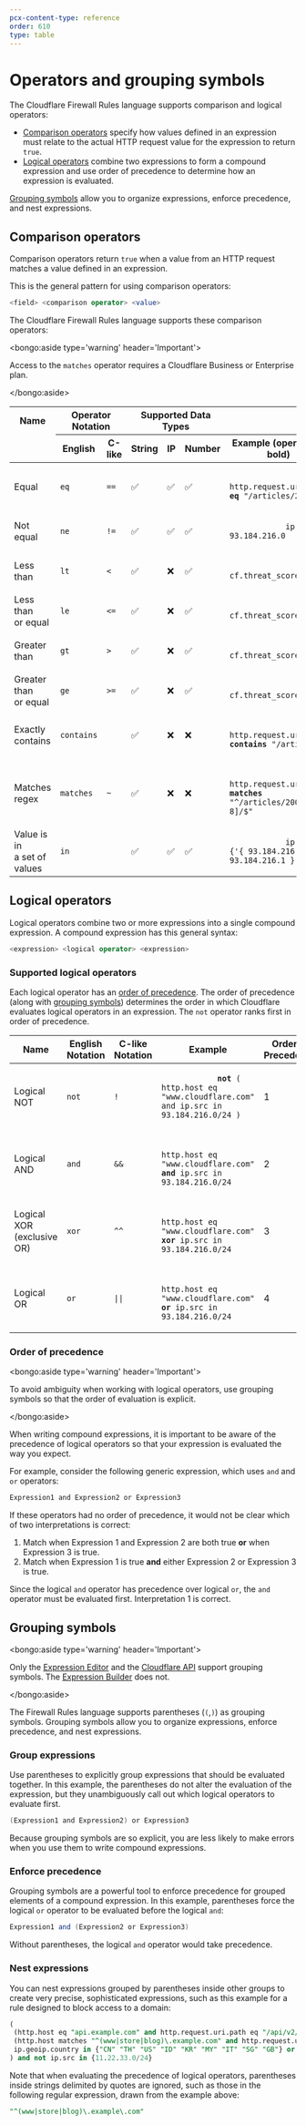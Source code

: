 ```yaml
---
pcx-content-type: reference
order: 610
type: table
---
```


# Operators and grouping symbols

The Cloudflare Firewall Rules language supports comparison and logical operators:

- [Comparison operators](#comparison-operators) specify how values defined in an expression must relate to the actual HTTP request value for the expression to return `true`.
- [Logical operators](#logical-operators) combine two expressions to form a compound expression and use order of precedence to determine how an expression is evaluated.

[Grouping symbols](/cf-firewall-language/operators/#grouping-symbols) allow you to organize expressions, enforce precedence, and nest expressions.

## Comparison operators

Comparison operators return `true` when a value from an HTTP request matches a value defined in an expression.

This is the general pattern for using comparison operators:

```sql
<field> <comparison operator> <value>
```

The Cloudflare Firewall Rules language supports these comparison operators:

<bongo:aside type='warning' header='Important'>

Access to the `matches` operator requires a Cloudflare Business or Enterprise plan.

</bongo:aside>

<TableWrap style="width:100%">
  <table style="width:100%">
    <thead>
      <tr>
        <th>Name</th>
        <th colspan="2" style="text-align:center">
          Operator Notation
        </th>
        <th colspan="3" style="text-align:center">
          Supported Data Types
        </th>
        <th></th>
      </tr>
      <tr>
        <td></td>
        <th>English</th>
        <th>C-like</th>
        <th>String</th>
        <th>IP</th>
        <th>Number</th>
        <th>Example (operator in bold)</th>
      </tr>
    </thead>
    <tbody>
      <tr>
        <td>Equal</td>
        <td>
          <code class="InlineCode">eq</code>
        </td>
        <td>
          <code class="InlineCode">==</code>
        </td>
        <td>&#x2705;</td>
        <td>&#x2705;</td>
        <td>&#x2705;</td>
        <td>
          <code class="InlineCode">
            http.request.uri.path <strong>eq</strong> "/articles/2008/"
          </code>
        </td>
      </tr>
      <tr>
        <td>Not equal</td>
        <td>
          <code class="InlineCode">ne</code>
        </td>
        <td>
          <code class="InlineCode">!=</code>
        </td>
        <td>&#x2705;</td>
        <td>&#x2705;</td>
        <td>&#x2705;</td>
        <td>
          <code class="InlineCode">
            ip.src <strong>ne</strong> 93.184.216.0
          </code>
        </td>
      </tr>
      <tr>
        <td>Less than</td>
        <td>
          <code class="InlineCode">lt</code>
        </td>
        <td>
          <code class="InlineCode">&lt;</code>
        </td>
        <td>&#x2705;</td>
        <td>&#10060;</td>
        <td>&#x2705;</td>
        <td>
          <code class="InlineCode">
            cf.threat_score <strong>lt</strong> 10
          </code>
        </td>
      </tr>
      <tr>
        <td>
          Less than
          <br />
          or equal
        </td>
        <td>
          <code class="InlineCode">le</code>
        </td>
        <td>
          <code class="InlineCode">&lt;=</code>
        </td>
        <td>&#x2705;</td>
        <td>&#10060;</td>
        <td>&#x2705;</td>
        <td>
          <code class="InlineCode">
            cf.threat_score <strong>le</strong> 20
          </code>
        </td>
      </tr>
      <tr>
        <td>Greater than</td>
        <td>
          <code class="InlineCode">gt</code>
        </td>
        <td>
          <code class="InlineCode">></code>
        </td>
        <td>&#x2705;</td>
        <td>&#10060;</td>
        <td>&#x2705;</td>
        <td>
          <code class="InlineCode">
            cf.threat_score <strong>gt</strong> 25
          </code>
        </td>
      </tr>
      <tr>
        <td>
          Greater than
          <br />
          or equal
        </td>
        <td>
          <code class="InlineCode">ge</code>
        </td>
        <td>
          <code class="InlineCode">&gt;=</code>
        </td>
        <td>&#x2705;</td>
        <td>&#10060;</td>
        <td>&#x2705;</td>
        <td>
          <code class="InlineCode">
            cf.threat_score <strong>ge</strong> 60
          </code>
        </td>
      </tr>
      <tr>
        <td>
          Exactly
          <br />
          contains
        </td>
        <td>
          <code class="InlineCode">contains</code>
        </td>
        <td></td>
        <td>&#x2705;</td>
        <td>&#10060;</td>
        <td>&#10060;</td>
        <td>
          <code class="InlineCode">
            http.request.uri.path <strong>contains</strong> "/articles/"
          </code>
        </td>
      </tr>
      <tr>
        <td>
          Matches
          <br />
          regex
        </td>
        <td>
          <code class="InlineCode">matches</code>
        </td>
        <td>
          <code class="InlineCode">~</code>
        </td>
        <td>&#x2705;</td>
        <td>&#10060;</td>
        <td>&#10060;</td>
        <td>
          <code class="InlineCode">
            http.request.uri.path <strong>matches</strong> "^/articles/200[7-8]/$"
          </code>
        </td>
      </tr>
      <tr>
        <td>
          Value is in <br />a set of values
        </td>
        <td>
          <code class="InlineCode">in</code>
        </td>
        <td></td>
        <td>&#x2705;</td>
        <td>&#x2705;</td>
        <td>&#x2705;</td>
        <td>
          <code class="InlineCode">
            ip.src <strong>in</strong> {'{ 93.184.216.0 93.184.216.1 }'}
          </code>
        </td>
      </tr>
    </tbody>
  </table>
</TableWrap>

## Logical operators

Logical operators combine two or more expressions into a single compound expression. A compound expression has this general syntax:

```sql
<expression> <logical operator> <expression>
```

### Supported logical operators

Each logical operator has an [order of precedence](#order-of-precedence). The order of precedence (along with [grouping symbols](#grouping-symbols)) determines the order in which Cloudflare evaluates logical operators in an expression. The `not` operator ranks first in order of precedence.

<TableWrap>
  <table style="width:100%">
    <thead>
      <tr>
        <th>Name</th>
        <th>
          English
          <br />
          Notation
        </th>
        <th>
          C-like
          <br />
          Notation
        </th>
        <th>Example</th>
        <th>Order of Precedence</th>
      </tr>
    </thead>
    <tbody>
      <tr>
        <td>Logical NOT</td>
        <td>
          <code class="InlineCode">not</code>
        </td>
        <td>
          <code class="InlineCode">!</code>
        </td>
        <td>
          <code class="InlineCode">
            <strong>not</strong> ( http.host eq "www.cloudflare.com" and ip.src in 93.184.216.0/24 )
          </code>
        </td>
        <td>1</td>
      </tr>
      <tr>
        <td>Logical AND</td>
        <td>
          <code class="InlineCode">and</code>
        </td>
        <td>
          <code class="InlineCode">&amp;&amp;</code>
        </td>
        <td>
          <code class="InlineCode">
            http.host eq "www.cloudflare.com" <strong>and</strong> ip.src in 93.184.216.0/24
          </code>
        </td>
        <td>2</td>
      </tr>
      <tr>
        <td>
          Logical XOR
          <br />
          (exclusive OR)
        </td>
        <td>
          <code class="InlineCode">xor</code>
        </td>
        <td>
          <code class="InlineCode">^^</code>
        </td>
        <td>
          <code class="InlineCode">
            http.host eq "www.cloudflare.com" <strong>xor</strong> ip.src in 93.184.216.0/24
          </code>
        </td>
        <td>3</td>
      </tr>
      <tr>
        <td>Logical OR</td>
        <td>
          <code class="InlineCode">or</code>
        </td>
        <td>
          <code class="InlineCode">||</code>
        </td>
        <td>
          <code class="InlineCode">
            http.host eq "www.cloudflare.com" <strong>or</strong> ip.src in 93.184.216.0/24
          </code>
        </td>
        <td>4</td>
      </tr>
    </tbody>
  </table>
</TableWrap>

### Order of precedence

<bongo:aside type='warning' header='Important'>

To avoid ambiguity when working with logical operators, use grouping symbols so that the order of evaluation is explicit.

</bongo:aside>

When writing compound expressions, it is important to be aware of the precedence of logical operators so that your expression is evaluated the way you expect.

For example, consider the following generic expression, which uses `and` and `or` operators:

```java
Expression1 and Expression2 or Expression3
```

If these operators had no order of precedence, it would not be clear which of two interpretations is correct:

1. Match when Expression 1 and Expression 2 are both true **or** when Expression 3 is true.
2. Match when Expression 1 is true **and** either Expression 2 or Expression 3 is true.

Since the logical `and` operator has precedence over logical `or`, the `and` operator must be evaluated first. Interpretation 1 is correct.

## Grouping symbols

<bongo:aside type='warning' header='Important'>

Only the [Expression Editor](/cf-dashboard/expression-preview-editor/) and the [Cloudflare API](/api/) support grouping symbols. The [Expression Builder](/cf-dashboard/create-edit-delete-rules/) does not.

</bongo:aside>

The Firewall Rules language supports parentheses (`(`,`)`) as grouping symbols. Grouping symbols allow you to organize expressions, enforce precedence, and nest expressions.

### Group expressions

Use parentheses to explicitly group expressions that should be evaluated together. In this example, the parentheses do not alter the evaluation of the expression, but they unambiguously call out which logical operators to evaluate first.

```java
(Expression1 and Expression2) or Expression3
```

Because grouping symbols are so explicit, you are less likely to make errors when you use them to write compound expressions.

### Enforce precedence

Grouping symbols are a powerful tool to enforce precedence for grouped elements of a compound expression. In this example, parentheses force the logical `or` operator to be evaluated before the logical `and`:

```java
Expression1 and (Expression2 or Expression3)
```

Without parentheses, the logical `and` operator would take precedence.

### Nest expressions

You can nest expressions grouped by parentheses inside other groups to create very precise, sophisticated expressions, such as this example for a rule designed to block access to a domain:

```sql
(
 (http.host eq "api.example.com" and http.request.uri.path eq "/api/v2/auth") or
 (http.host matches "^(www|store|blog)\.example.com" and http.request.uri.path contains "wp-login.php") or
 ip.geoip.country in {"CN" "TH" "US" "ID" "KR" "MY" "IT" "SG" "GB"} or ip.geoip.asnum in {12345 54321 11111}
) and not ip.src in {11.22.33.0/24}
```

Note that when evaluating the precedence of logical operators, parentheses inside strings delimited by quotes are ignored, such as those in the following regular expression, drawn from the example above:

```sql
"^(www|store|blog)\.example\.com"
```
